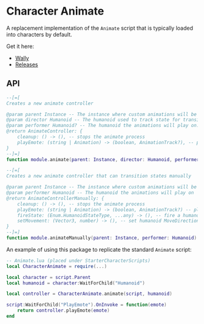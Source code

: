 # Character Animate

A replacement implementation of the `Animate` script that is typically loaded
into characters by default.

Get it here:

- [Wally](https://wally.run/package/ahmoin/character-animate)
- [Releases](https://github.com/ahmoin/character_animate/releases)

## API

```Lua
--[=[
Creates a new animate controller

@param parent Instance -- The instance where custom animations will be loaded from
@param director Humanoid -- The humanoid used to track state for transitioning animations
@param performer Humanoid? -- The humanoid the animations will play on. Defaults to `director` if nil
@return AnimateController: {
	cleanup: () -> (), -- stops the animate process
	playEmote: (string | Animation) -> (boolean, AnimationTrack?), -- play an emote either by string name or animation instance
}
--]=]
function module.animate(parent: Instance, director: Humanoid, performer: Humanoid?): AnimateController

--[=[
Creates a new animate controller that can transition states manually

@param parent Instance -- The instance where custom animations will be loaded from
@param performer Humanoid -- The humanoid the animations will play on
@return AnimateControllerManually: {
	cleanup: () -> (), -- stops the animate process
	playEmote: (string | Animation) -> (boolean, AnimationTrack?) -- play an emote either by string name or animation instance
	fireState: (Enum.HumanoidStateType, ...any) -> (), -- fire a humanoid state for a reactive animation
	setMovement: (Vector3, number) -> (), -- set humanoid MoveDirection and WalkSpeed properties for animation calculation
}
--]=]
function module.animateManually(parent: Instance, performer: Humanoid): AnimateControllerManually
```

An example of using this package to replicate the standard `Animate` script:

```Lua
-- Animate.lua (placed under StarterCharacterScripts)
local CharacterAnimate = require(...)

local character = script.Parent
local humanoid = character:WaitForChild("Humanoid")

local controller = CharacterAnimate.animate(script, humanoid)

script:WaitForChild("PlayEmote").OnInvoke = function(emote)
	return controller.playEmote(emote)
end
```
